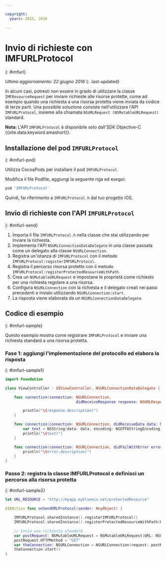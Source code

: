 ```yaml
---

copyright:
  years: 2015, 2016
  
---
```

# Invio di richieste con IMFURLProtocol
{: #imfurl}

*Ultimo aggiornamento: 22 giugno 2016*
{: .last-updated}

In alcuni casi, potresti non essere in grado di utilizzare la classe `IMFResourceRequest` per inviare richieste alle risorse protette, come ad esempio quando una richiesta a una risorsa protetta viene inviata da codice di terze parti. Una possibile soluzione consiste nell'utilizzare l'API `IMFURLProtocol`, insieme alla chiamata `NSURLRequest (NSMutableURLRequest)` standard.

**Nota:** L'API  `IMFURLProtocol` è disponibile solo dall'SDK Objective-C {{site.data.keyword.amashort}}.

## Installazione del pod `IMFURLProtocol`
{: #imfurl-pod}

Utilizza CocoaPods per installare il pod `IMFURLProtocol`. 

Modifica il file Podfile, aggiungi la seguente riga ed esegui:
```Bash
pod 'IMFURLProtocol'
```

Quindi, fai riferimento a `IMFURLProtocol.h` dal tuo progetto iOS.

## Invio di richieste con l'API `IMFURLProtocol`
{: #imfurl-send}

1. Importa il file `IMFURLProtocol.h` nella classe che stai utilizzando per inviare la richiesta.
2. Implementa l'API `NSURLConnectionDataDelegate` in una classe passata come un delegato alla classe `NSURLConnection`.
3. Registra un'istanza di `IMFURLProtocol` con il metodo `IMFURLProtocol:registerIMFURLProtocol`.
4. Registra il percorso risorsa protetto con il metodo `IMFURLProtocol:registerProtectedResourceWithPath`.
5. Crea un `NSMutableURLRequest` e impostane le proprietà come richiesto per una richiesta regolare a una risorsa.
6. Configura `NSURLConnection` con la richiesta e il delegato creati nei passi precedenti e invialo utilizzando `NSURLConnection:start`.
7. La risposta viene elaborata da un `NSURLConnectionDataDelegate`.

## Codice di esempio
{: #imfurl-sample}

Questo esempio mostra come registrare `IMFURLProtocol` e inviare una richiesta standard a una risorsa protetta.

### Fase 1: aggiungi l'implementazione del protocollo ed elabora la risposta
{: #imfurl-sample1}
```Swift
import Foundation

class ViewController : UIViewController, NSURLConnectionDataDelegate {

	func connection(connection: NSURLConnection,
								didReceiveResponse response: NSURLResponse) {

		println("\(response.description)")
	}

	func connection(connection: NSURLConnection, didReceiveData data: NSData) {
		var text = NSString(data: data, encoding: NSUTF8StringEncoding)
		println("\(text)")
	}

	func connection(connection: NSURLConnection, didFailWithError error: NSError) {
		println("\(error.description)")
	}
}
```

### Passo 2: registra la classe IMFURLProtocol e definisci un percorso alla risorsa protetta
{: #imfurl-sample2}

```Swift
let URL_RESOURCE = "http://myapp.mybluemix.net/protectedResource"

@IBAction func onSendURLProtocol(sender: AnyObject) {

	IMFURLProtocol.sharedInstance().registerIMFURLProtocol()
	IMFURLProtocol.sharedInstance().registerProtectedResourceWithPath(URL_RESOURCE)

	// Invia una richiesta standard
	var postRequest: NSMutableURLRequest = NSMutableURLRequest(URL: NSURL(string: URL_RESOURCE)!)
	postRequest.HTTPMethod = "GET"
	var theConnection: NSURLConnection = NSURLConnection(request: postRequest, delegate: self)!
	theConnection.start()
}
```
